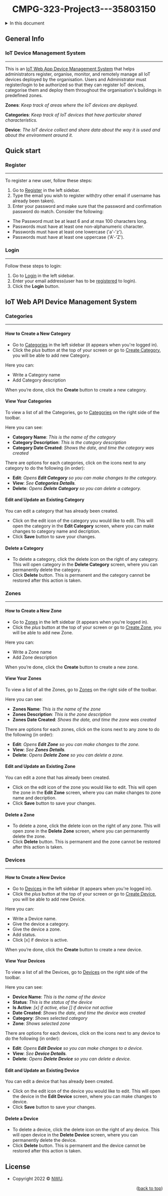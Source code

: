 <a name="readme-top"></a>
<div id="header" align="center">
  <h1>CMPG-323-Project3---35803150</h1>
</div>

<details>
  <summary>In this document</summary/>
    <ol>
      <ul>
        <a href="#general-info">General Info</a>
        <ul>
          <li><a href="#register">Register</a></li>
          <li><a href="#login">Login</a></li>
        </ul>
      </ul>
      <ul><a href="#quick-start">Quick start</a></ul>
      <ul><a href="#iot-web-app-device-management-system">IoT Web App Device Management System</a>
        <ul>
          <li><a href="#categories">Categories</a></li>
          <li><a href="#zones">Zones</a></li>
          <li><a href="#devices">Devices</a></li>
        </ul>
      </ul>
      <ul><a href="#license">License</a></ul>
    </ol>
</details>

## General Info
### IoT Device Management System
***
This is an <a href="https://iotsystem35803150.azurewebsites.net/">IoT Web App Device Management System</a> that helps administrators register, organise, monitor, and remotely manage all IoT devices deployed by the organisation. Users and Administrator must register/login to be authorized so that they can register IoT devices, categorise them and deploy them throughout  the  organisation's  buildings  in  predefined  zones. 

**Zones**: _Keep track of areas where the IoT devices are deployed._

**Categories**: _Keep track of IoT devices that have particular shared characteristics._

**Device**: _The IoT device collect and share data about the way it is used and about the environment around it._


## Quick start

### Register
***
<a name="registered"></a>
To register a new user, follow these steps: 
1. Go to <a href="https://iotsystem35803150.azurewebsites.net/Identity/Account/Register">Register</a> in the left sidebar.
2. Type the email you wish to register with(try other email if username has already been taken).
3. Enter your password and make sure that the password and confirmation password do match. Consider the following: 
 - The Password must be at least 6 and at max 100 characters long.
 - Passwords must have at least one non-alphanumeric character.
 - Passwords must have at least one lowercase ('a'-'z').
 - Passwords must have at least one uppercase ('A'-'Z').

### Login
***
Follow these steps to login: 
1. Go to <a href="https://iotsystem35803150.azurewebsites.net/Identity/Account/Register">Login</a> in the left sidebar.
2. Enter your email address(user has to be <a href="#registered">registered</a> to login).
3. Click the **Login** button.

## IoT Web API Device Management System

### Categories
***
#### How to Create a New Category
- Go to <a href="https://iotsystem35803150.azurewebsites.net/Categories">Categories</a> in the left sidebar (it appears when you're logged in).
- Click the _plus_ button at the top of your screen or go to <a href="https://iotsystem35803150.azurewebsites.net/Categories/Create">Create Category</a>, you will be able to add new Category. 

Here you can:
- Write a Category name
- Add Category description

When you’re done, click the **Create** button to create a new category.

#### View Your Categories
To view a list of all the Categories, go to <a href="https://iotsystem35803150.azurewebsites.net/Categories">Categories</a> on the right side of the toolbar.

Here you can see:
- **Category Name**: _This is the name of the category_
- **Category Description**: _This is the category description_
- **Category Date Created**: _Shows the date, and time the category was created_

There are options for each categories, click on the icons next to any category to do the following (in order):
- **Edit**: _Opens **Edit Category** so you can make changes to the category._
- **View**: _See **Categories Details**._
- **Delete**: _Opens **Delete Category** so you can delete a category._

#### Edit and Update an Existing Category
You can edit a category that has already been created.
- Click on the edit icon of the category you would like to edit. This will open the category in the **Edit Category** screen, where you can make changes to category name and decription.
- Click **Save** button to save your changes.

#### Delete a Category
- To delete a category, click the delete icon on the right of any category. This will open category in the **Delete Category** screen, where you can permanently delete the category.
- Click **Delete** button. This is permanent and the category cannot be restored after this action is taken.

### Zones
***
#### How to Create a New Zone
- Go to <a href="https://iotsystem35803150.azurewebsites.net/Zones">Zones</a> in the left sidebar (it appears when you're logged in).
- Click the _plus_ button at the top of your screen or go to <a href="https://iotsystem35803150.azurewebsites.net/Zones/Create">Create Zone</a>, you will be able to add new Zone. 

Here you can:
- Write a Zone name
- Add Zone description

When you’re done, click the **Create** button to create a new zone.

#### View Your Zones
To view a list of all the Zones, go to <a href="https://iotsystem35803150.azurewebsites.net/Zones">Zones</a> on the right side of the toolbar.

Here you can see:
- **Zones Name**: _This is the name of the zone_
- **Zones Description**: _This is the zone description_
- **Zones Date Created**: _Shows the date, and time the zone was created_

There are options for each zones, click on the icons next to any zone to do the following (in order):
- **Edit**: _Opens **Edit Zone** so you can make changes to the zone._
- **View**: _See **Zones Details**._
- **Delete**: _Opens **Delete Zone** so you can delete a zone._

#### Edit and Update an Existing Zone
You can edit a zone that has already been created.
- Click on the edit icon of the zone you would like to edit. This will open the zone in the **Edit Zone** screen, where you can make changes to zone name and decription.
- Click **Save** button to save your changes.

#### Delete a Zone
- To delete a zone, click the delete icon on the right of any zone. This will open zone in the **Delete Zone** screen, where you can permanently delete the zone.
- Click **Delete** button. This is permanent and the zone cannot be restored after this action is taken.

### Devices
***
#### How to Create a New Device
- Go to <a href="https://iotsystem35803150.azurewebsites.net/Devices">Devices</a> in the left sidebar (it appears when you're logged in).
- Click the _plus_ button at the top of your screen or go to <a href="https://iotsystem35803150.azurewebsites.net/Devices/Create">Create Device</a>, you will be able to add new Device. 

Here you can:
- Write a Device name.
- Give the device a category.
- Give the device a zone.
- Add status.
- Click [x] if device is active.

When you’re done, click the **Create** button to create a new device.

#### View Your Devices
To view a list of all the Devices, go to <a href="https://iotsystem35803150.azurewebsites.net/Devices">Devices</a> on the right side of the toolbar.

Here you can see:
- **Device Name**: _This is the name of the device_
- **Status**: _This is the status of the device_
- **Is Active**: _[x] if active, else [] if device not active_
- **Date Created**: _Shows the date, and time the device was created_
- **Category**: _Shows selected category_
- **Zone**: _Shows selected zone_

There are options for each devices, click on the icons next to any device to do the following (in order):
- **Edit**: _Opens **Edit Device** so you can make changes to a device._
- **View**: _See **Device Details**._
- **Delete**: _Opens **Delete Device** so you can delete a device._

#### Edit and Update an Existing Device
You can edit a device that has already been created.
- Click on the edit icon of the device you would like to edit. This will open the device in the **Edit Device** screen, where you can make changes to device.
- Click **Save** button to save your changes.

#### Delete a Device
- To delete a device, click the delete icon on the right of any device. This will open device in the **Delete Device** screen, where you can permanently delete the device.
- Click **Delete** button. This is permanent and the device cannot be restored after this action is taken.


## License

- Copyright 2022 © <a href="https://www.nwu.ac.za/" target="_blank">NWU</a>.

<p align="right">(<a href="#readme-top">back to top</a>)</p>
